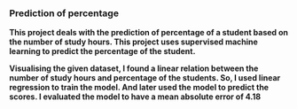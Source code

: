 ### Prediction of percentage
 
**This project deals with the prediction of percentage of a student based on the number of study hours.
This project uses supervised machine learning to predict the percentage of the student.**

**Visualising the given dataset, I found a linear relation between the number of study hours and percentage of the students. So, I used linear regression to train the model. And later used the model to predict the scores. I evaluated the model to have a mean absolute error of 4.18**

